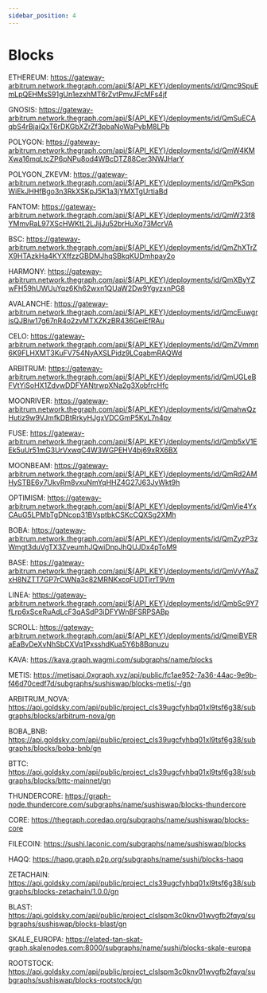 ```yaml
---
sidebar_position: 4
---
```



# Blocks

ETHEREUM: https://gateway-arbitrum.network.thegraph.com/api/${API_KEY}/deployments/id/Qmc9SpuEmLpQEHMsS91gUn1ezxhMT6rZvtPmvJFcMFs4jf

GNOSIS: https://gateway-arbitrum.network.thegraph.com/api/${API_KEY}/deployments/id/QmSuECAqbS4rBjaiQxT6rDKGbXZrZf3pbaNoWaPybM8LPb

POLYGON: https://gateway-arbitrum.network.thegraph.com/api/${API_KEY}/deployments/id/QmW4KMXwa16mqLtcZP6pNPu8od4WBcDTZ88Cer3NWJHarY

POLYGON_ZKEVM: https://gateway-arbitrum.network.thegraph.com/api/${API_KEY}/deployments/id/QmPkSqnWiEkJHHfBgo3n3RkXSKpJ5K1a3jYMXTgUrtiaBd

FANTOM: https://gateway-arbitrum.network.thegraph.com/api/${API_KEY}/deployments/id/QmW23f8YMmvRaL97XScHWKtL2LJijJu52brHuXq73McrVA

BSC: https://gateway-arbitrum.network.thegraph.com/api/${API_KEY}/deployments/id/QmZhXTrZX9HTAzkHa4KYXffzzGBDMJhqSBkqKUDmhpay2o

HARMONY: https://gateway-arbitrum.network.thegraph.com/api/${API_KEY}/deployments/id/QmXByYZwFH59hUWUuYqz6Kh62wxn1QUaW2Dw9YgyzxnPG8

AVALANCHE: https://gateway-arbitrum.network.thegraph.com/api/${API_KEY}/deployments/id/QmcEuwgrisQJBiw17g67nR4o2zvMTXZKzBR436GeiEfRAu

CELO: https://gateway-arbitrum.network.thegraph.com/api/${API_KEY}/deployments/id/QmZVmmn6K9FLHXMT3KuFV754NyAXSLPidz9LCqabmRAQWd

ARBITRUM: https://gateway-arbitrum.network.thegraph.com/api/${API_KEY}/deployments/id/QmUGLeBFVtYiSoHX1ZdvwDDFYANtrwpXNa2g3XobfrcHfc

MOONRIVER: https://gateway-arbitrum.network.thegraph.com/api/${API_KEY}/deployments/id/QmahwQzHutiz9w9VJmfkDBtRrkyHJgxVDCGmP5KyL7n4py

FUSE: https://gateway-arbitrum.network.thegraph.com/api/${API_KEY}/deployments/id/Qmb5xV1EEk5uUr51mG3UrVxwqC4W3WGPEHV4bj69xRX6BX

MOONBEAM: https://gateway-arbitrum.network.thegraph.com/api/${API_KEY}/deployments/id/QmRd2AMHySTBE6y7UkvRm8vxuNmYqHHZ4G27J63JyWkt9h

OPTIMISM: https://gateway-arbitrum.network.thegraph.com/api/${API_KEY}/deployments/id/QmVie4YxCAuG5LPMbTgDNcop31BVsptbkCSKcCQXSg2XMh

BOBA: https://gateway-arbitrum.network.thegraph.com/api/${API_KEY}/deployments/id/QmZyzP3zWmgt3duVgTX3ZveumhJQwiDnpJhQUJDx4pToM9

BASE: https://gateway-arbitrum.network.thegraph.com/api/${API_KEY}/deployments/id/QmVvYAaZxH8NZTT7GP7rCWNa3c82MRNKxcqFUDTjrrT9Vm

LINEA: https://gateway-arbitrum.network.thegraph.com/api/${API_KEY}/deployments/id/QmbSc9Y7fLrp6xSceRuAdLcF3qASdP3iDFYWnBFSRPSABp

SCROLL: https://gateway-arbitrum.network.thegraph.com/api/${API_KEY}/deployments/id/QmeiBVERaEaBvDeXvNhSbCXVq1PxsshdKua5Y6b8Bqnuzu

KAVA: https://kava.graph.wagmi.com/subgraphs/name/blocks

METIS: https://metisapi.0xgraph.xyz/api/public/fc1ae952-7a36-44ac-9e9b-f46d70cedf7d/subgraphs/sushiswap/blocks-metis/-/gn

ARBITRUM_NOVA: https://api.goldsky.com/api/public/project_cls39ugcfyhbq01xl9tsf6g38/subgraphs/blocks/arbitrum-nova/gn

BOBA_BNB: https://api.goldsky.com/api/public/project_cls39ugcfyhbq01xl9tsf6g38/subgraphs/blocks/boba-bnb/gn

BTTC: https://api.goldsky.com/api/public/project_cls39ugcfyhbq01xl9tsf6g38/subgraphs/blocks/bttc-mainnet/gn

THUNDERCORE: https://graph-node.thundercore.com/subgraphs/name/sushiswap/blocks-thundercore

CORE: https://thegraph.coredao.org/subgraphs/name/sushiswap/blocks-core

FILECOIN: https://sushi.laconic.com/subgraphs/name/sushiswap/blocks

HAQQ: https://haqq.graph.p2p.org/subgraphs/name/sushi/blocks-haqq

ZETACHAIN: https://api.goldsky.com/api/public/project_cls39ugcfyhbq01xl9tsf6g38/subgraphs/blocks-zetachain/1.0.0/gn

BLAST: https://api.goldsky.com/api/public/project_clslspm3c0knv01wvgfb2fqyq/subgraphs/sushiswap/blocks-blast/gn

SKALE_EUROPA: https://elated-tan-skat-graph.skalenodes.com:8000/subgraphs/name/sushi/blocks-skale-europa

ROOTSTOCK: https://api.goldsky.com/api/public/project_clslspm3c0knv01wvgfb2fqyq/subgraphs/sushiswap/blocks-rootstock/gn
